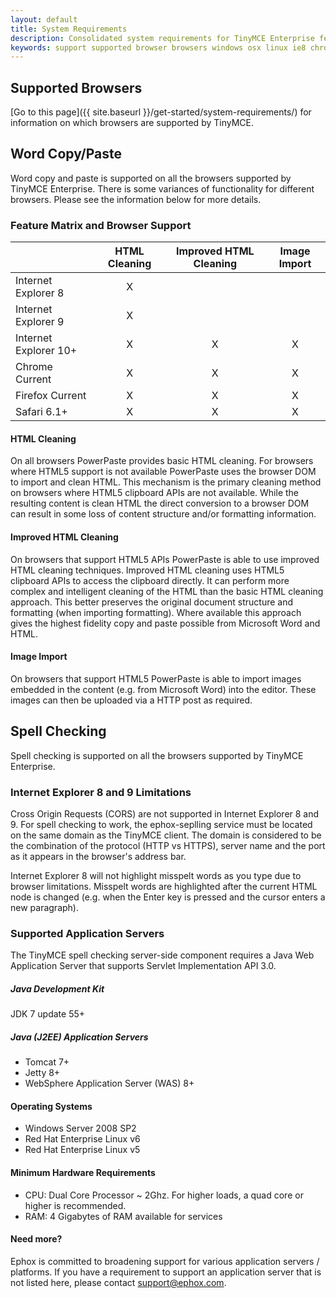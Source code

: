 ```yaml
---
layout: default
title: System Requirements
description: Consolidated system requirements for TinyMCE Enterprise features.
keywords: support supported browser browsers windows osx linux ie8 chrome firefox safari
---
```


## Supported Browsers

[Go to this page]({{ site.baseurl }}/get-started/system-requirements/) for information on which browsers are supported by TinyMCE.

## Word Copy/Paste

Word copy and paste is supported on all the browsers supported by TinyMCE Enterprise. There is some variances of functionality for different browsers. Please see the information below for more details.

### Feature Matrix and Browser Support


|                      | HTML Cleaning | Improved HTML Cleaning | Image Import |
|----------------------| :-------------: | :----------------------: | :------------: |
| Internet Explorer 8  | X |   |   |
| Internet Explorer 9  | X |   |   |
| Internet Explorer 10+| X | X | X |
| Chrome Current       | X | X | X |
| Firefox Current      | X | X | X |
| Safari 6.1+          | X | X | X |

#### HTML Cleaning

On all browsers PowerPaste provides basic HTML cleaning. For browsers where HTML5 support is not available PowerPaste uses the browser DOM to import and clean HTML. This mechanism is the primary cleaning method on browsers where HTML5 clipboard APIs are not available. While the resulting content is clean HTML the direct conversion to a browser DOM can result in some loss of content structure and/or formatting information.

#### Improved HTML Cleaning

On browsers that support HTML5 APIs PowerPaste is able to use improved HTML cleaning techniques.  Improved HTML cleaning uses HTML5 clipboard APIs to access the clipboard directly. It can perform more complex and intelligent cleaning of the HTML than the basic HTML cleaning approach.  This better preserves the original document structure and formatting (when importing formatting). Where available this approach gives the highest fidelity copy and paste possible from Microsoft Word and HTML.

#### Image Import

On browsers that support HTML5 PowerPaste is able to import images embedded in the content (e.g. from Microsoft Word) into the editor.  These images can then be uploaded via a HTTP post as required.


## Spell Checking

Spell checking is supported on all the browsers supported by TinyMCE Enterprise.  

### Internet Explorer 8 and 9 Limitations

Cross Origin Requests (CORS) are not supported in Internet Explorer 8 and 9. For spell checking to work, the ephox-seplling service must be located on the same domain as the TinyMCE client. The domain is considered to be the combination of the protocol (HTTP vs HTTPS), server name and the port as it appears in the browser's address bar.

Internet Explorer 8 will not highlight misspelt words as you type due to browser limitations. Misspelt words are highlighted after the current HTML node is changed (e.g. when the Enter key is pressed and the cursor enters a new paragraph).

### Supported Application Servers

The TinyMCE spell checking server-side component requires a Java Web Application Server that supports Servlet Implementation API 3.0.

##### Java Development Kit

JDK 7 update 55+

##### Java (J2EE) Application Servers

* Tomcat 7+
* Jetty 8+
* WebSphere Application Server (WAS) 8+

#### Operating Systems

* Windows Server 2008 SP2
* Red Hat Enterprise Linux v6
* Red Hat Enterprise Linux v5

#### Minimum Hardware Requirements

* CPU:  Dual Core Processor ~ 2Ghz. For higher loads, a quad core or higher is recommended.
* RAM: 4 Gigabytes of RAM available for services

#### Need more?

Ephox is committed to broadening support for various application servers / platforms. If you have a requirement to support an application server that is not listed here, please contact support@ephox.com.
